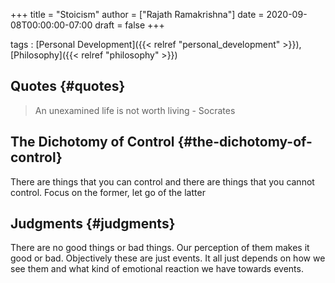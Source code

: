 +++
title = "Stoicism"
author = ["Rajath Ramakrishna"]
date = 2020-09-08T00:00:00-07:00
draft = false
+++

tags
: [Personal Development]({{< relref "personal_development" >}}), [Philosophy]({{< relref "philosophy" >}})


## Quotes {#quotes}

> An unexamined life is not worth living - Socrates


## The Dichotomy of Control {#the-dichotomy-of-control}

There are things that you can control and there are things that you cannot control. Focus on the former, let go of the latter


## Judgments {#judgments}

There are no good things or bad things. Our perception of them makes it good or bad. Objectively these are just events. It all just depends on how we see them and what kind of emotional reaction we have towards events.
